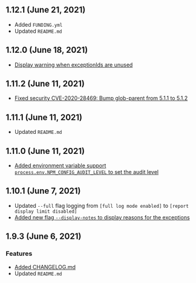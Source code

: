## 1.12.1 (June 21, 2021)

* Added `FUNDING.yml`
* Updated `README.md`

## 1.12.0 (June 18, 2021)

* [Display warning when exceptionIds are unused](https://github.com/jeemok/better-npm-audit/pull/38)

## 1.11.2 (June 11, 2021)

* [Fixed security CVE-2020-28469: Bump glob-parent from 5.1.1 to 5.1.2](https://github.com/jeemok/better-npm-audit/pull/37)

## 1.11.1 (June 11, 2021)

* Updated `README.md`

## 1.11.0 (June 11, 2021)

* [Added environment variable support `process.env.NPM_CONFIG_AUDIT_LEVEL` to set the audit level](https://github.com/jeemok/better-npm-audit/pull/36)

## 1.10.1 (June 7, 2021)

* Updated `--full` flag logging from `[full log mode enabled]` to `[report display limit disabled]`
* [Added new flag `--display-notes` to display reasons for the exceptions](https://github.com/jeemok/better-npm-audit/issues/32)

## 1.9.3 (June 6, 2021)

### Features

* [Added CHANGELOG.md](https://github.com/jeemok/better-npm-audit/issues/31)
* Updated `README.md`